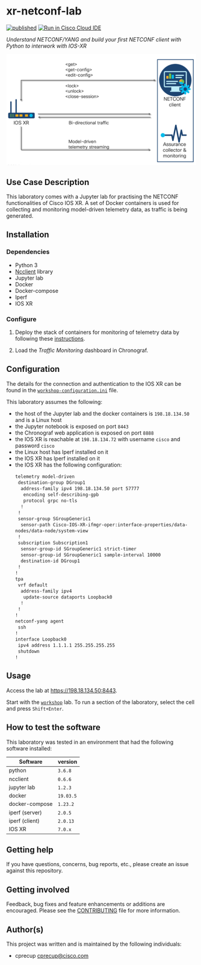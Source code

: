 # xr-netconf-lab

[![published](https://static.production.devnetcloud.com/codeexchange/assets/images/devnet-published.svg)](https://developer.cisco.com/codeexchange/github/repo/CiscoDevNet/xr-netconf-lab) [![Run in Cisco Cloud IDE](https://static.production.devnetcloud.com/codeexchange/assets/images/devnet-runable-icon.svg)](https://developer.cisco.com/devenv/?id=devenv-vscode-base&GITHUB_SOURCE_REPO=https://github.com/CiscoDevNet/xr-netconf-lab)

_Understand NETCONF/YANG and build your first NETCONF client with Python to interwork with IOS-XR_

<img src="images/model-driven programmability.png">
 
## Use Case Description

This laboratory comes with a Jupyter lab for practising the NETCONF functionalities of Cisco IOS XR. A set of Docker containers is used for collecting and monitoring model-driven telemetry data, as traffic is being generated.

## Installation

### Dependencies

- Python 3
- [Ncclient](https://github.com/ncclient/ncclient) library
- Jupyter lab
- Docker
- Docker-compose
- Iperf
- IOS XR

### Configure

1. Deploy the stack of containers for monitoring of telemetry data by following these [instructions](monitoring/README.md).

2. Load the _Traffic Monitoring_ dashboard in Chronograf.

## Configuration

The details for the connection and authentication to the IOS XR can be found in the [`workshop-configuration.ini`](./workshop-configuration.ini) file.

This laboratory assumes the following:

- the host of the Jupyter lab and the docker containers is `198.18.134.50` and is a Linux host
- the Jupyter notebook is exposed on port `8443`
- the Chronograf web application is exposed on port `8888`
- the IOS XR is reachable at `198.18.134.72` with username `cisco` and password `cisco`
- the Linux host has Iperf installed on it
- the IOS XR has Iperf installed on it
- the IOS XR has the following configuration:
  ```
  telemetry model-driven
   destination-group DGroup1
    address-family ipv4 198.18.134.50 port 57777
     encoding self-describing-gpb
     protocol grpc no-tls
    !
   !
   sensor-group SGroupGeneric1
    sensor-path Cisco-IOS-XR-ifmgr-oper:interface-properties/data-nodes/data-node/system-view
   !
   subscription Subscription1
    sensor-group-id SGroupGeneric1 strict-timer
    sensor-group-id SGroupGeneric1 sample-interval 10000
    destination-id DGroup1
   !
  !
  tpa
   vrf default
    address-family ipv4
     update-source dataports Loopback0
    !
   !
  !
  netconf-yang agent
   ssh
  !
  interface Loopback0
   ipv4 address 1.1.1.1 255.255.255.255
   shutdown
  !
  ```

## Usage

Access the lab at https://198.18.134.50:8443.

Start with the [`workshop`](./workshop.ipynb) lab.
To run a section of the laboratory, select the cell and press `Shift+Enter`.


## How to test the software

This laboratory was tested in an environment that had the following software installed:

| Software  | version |
| ------------- | ------------- |
|  python  | `3.6.8`  |
|  ncclient  | `0.6.6` |
| jupyter lab | `1.2.3` |
| docker | `19.03.5` |
| docker-compose | `1.23.2` |
| iperf (server) | `2.0.5` |
| iperf (client) | `2.0.13` |
| IOS XR | `7.0.x` |

## Getting help

If you have questions, concerns, bug reports, etc., please create an issue against this repository.

## Getting involved

Feedback, bug fixes and feature enhancements or additions are encouraged. Please see the [CONTRIBUTING](./CONTRIBUTING.md) file for more information.

## Author(s)

This project was written and is maintained by the following individuals:

* cprecup <cprecup@cisco.com>

